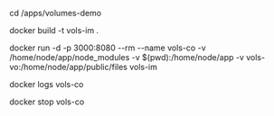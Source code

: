 cd /apps/volumes-demo

docker build -t vols-im .

docker run -d -p 3000:8080 --rm --name vols-co -v /home/node/app/node_modules -v $(pwd):/home/node/app -v vols-vo:/home/node/app/public/files vols-im

docker logs vols-co

docker stop vols-co
